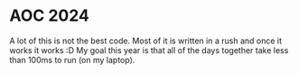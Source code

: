 # AOC 2024

A lot of this is not the best code. Most of it is written in a rush and once it works it works :D
My goal this year is that all of the days together take less than 100ms to run (on my laptop).

